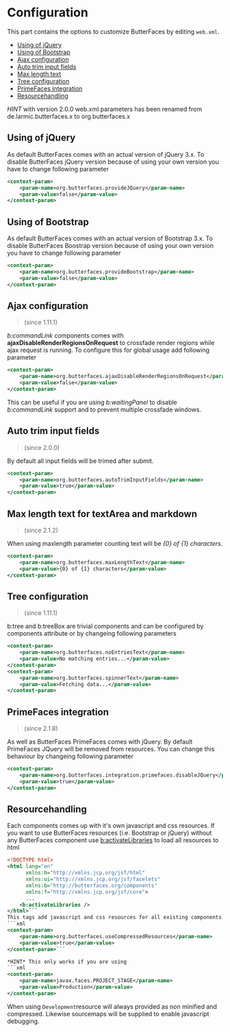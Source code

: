 # Configuration

This part contains the options to customize ButterFaces by editing `web.xml`.

* [Using of jQuery](#JQuery)
* [Using of Bootstrap](#Bootstrap)
* [Ajax configuration](#Ajax)
* [Auto trim input fields](#autoTrim)
* [Max length text](#maxLength)
* [Tree configuration](#Tree)
* [PrimeFaces integration](#PrimeFacesIntegration)
* [Resourcehandling](#Resourcehandling)

*HINT* with version 2.0.0 web.xml parameters has been renamed from de.larmic.butterfaces.x to org.butterfaces.x

<a name="JQuery"></a>
## Using of jQuery

As default ButterFaces comes with an actual version of jQuery 3.x. To disable ButterFaces jQuery version because of using your own version you have to change following parameter

```xml
<context-param>
	<param-name>org.butterfaces.provideJQuery</param-name>
	<param-value>false</param-value>
</context-param>
```

<a name="Bootstrap"></a>
## Using of Bootstrap

As default ButterFaces comes with an actual version of Bootstrap 3.x. To disable ButterFaces Boostrap version because of using your own version you have to change following parameter

```xml
<context-param>
	<param-name>org.butterfaces.provideBootstrap</param-name>
	<param-value>false</param-value>
</context-param>
```

<a name="Ajax"></a>
## Ajax configuration 
> (since 1.11.1)

*b:commandLink* components comes with **ajaxDisableRenderRegionsOnRequest** to crossfade render regions while ajax request is running. To configure this for global usage add following parameter

```xml
<context-param>
	<param-name>org.butterfaces.ajaxDisableRenderRegionsOnRequest</param-name>
	<param-value>false</param-value>
</context-param>
```
This can be useful if you are using *b:waitingPanel* to disable *b:commandLink* support and to prevent multiple crossfade windows.

<a name="autoTrim"></a>
## Auto trim input fields
> (since 2.0.0)

By default all input fields will be trimed after submit. 

```xml
<context-param>
	<param-name>org.butterfaces.autoTrimInputFields</param-name>
	<param-value>true</param-value>
</context-param>
```

<a name="maxLength"></a>
## Max length text for textArea and markdown
> (since 2.1.2)

When using maxlength parameter counting text will be *{0} of {1} characters*.

```xml
<context-param>
	<param-name>org.butterfaces.maxLengthText</param-name>
	<param-value>{0} of {1} characters</param-value>
</context-param>
```

<a name="Tree"></a>
## Tree configuration 
> (since 1.11.1)

b:tree and b:treeBox are trivial components and can be configured by components attribute or by changeing following parameters

```xml
<context-param>
	<param-name>org.butterfaces.noEntriesText</param-name>
	<param-value>No matching entries...</param-value>
</context-param>
<context-param>
	<param-name>org.butterfaces.spinnerText</param-name>
	<param-value>Fetching data...</param-value>
</context-param>
```

<a name="PrimeFacesIntegration"></a>
## PrimeFaces integration
> (since 2.1.8)

As well as ButterFaces PrimeFaces comes with jQuery. By default PrimeFaces JQuery will be removed from resources. You can change this behaviour by changeing following parameter

```xml
<context-param>
	<param-name>org.butterfaces.integration.primefaces.disableJQuery</param-name>
	<param-value>true</param-value>
</context-param>
```

<a name="Resourcehandling"></a>
## Resourcehandling

Each components comes up with it's own javascript and css resources. If you want to use ButterFaces resources (i.e. Bootstrap or jQuery) without any ButterFaces component use [b:activateLibraries](http://www.butterfaces.org/butterfaces-showcase/activateLibraries.jsf) to load all resources to html

```xml
<!DOCTYPE html>
<html lang="en"
      xmlns:h="http://xmlns.jcp.org/jsf/html"
      xmlns:ui="http://xmlns.jcp.org/jsf/facelets"
      xmlns:b="http://butterfaces.org/components"
      xmlns:f="http://xmlns.jcp.org/jsf/core">
      ...
    <b:activateLibraries />
</html>```
This tags add javascript and css resources for all existing components. In addition to that you may activate compression by web.xml
```xml
<context-param>
    <param-name>org.butterfaces.useCompressedResources</param-name>
    <param-value>true</param-value>
</context-param>```

*HINT* This only works if you are using 
```xml
<context-param>
    <param-name>javax.faces.PROJECT_STAGE</param-name>
    <param-value>Production</param-value>
</context-param>
```
When using `Development`resource will always provided as non minified and compressed. Likewise sourcemaps will be supplied to enable javascript debugging.

